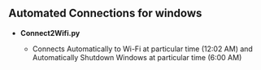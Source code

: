 ## Automated Connections for windows

- **Connect2Wifi.py**

  - Connects Automatically to Wi-Fi at particular time (12:02 AM) and Automatically Shutdown Windows at particular time (6:00 AM)
